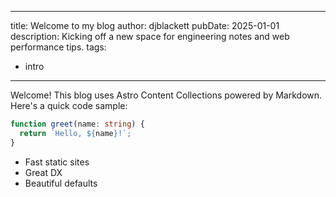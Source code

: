 
---
title: Welcome to my blog
author: djblackett
pubDate: 2025-01-01
description: Kicking off a new space for engineering notes and web performance tips.
tags:

- intro

---

Welcome! This blog uses Astro Content Collections powered by Markdown. Here's a quick code sample:

```ts
function greet(name: string) {
  return `Hello, ${name}!`;
}
```

- Fast static sites
- Great DX
- Beautiful defaults
